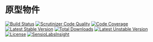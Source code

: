# 原型物件

[![Build Status](https://travis-ci.org/colindev/prototype.svg)](https://travis-ci.org/colindev/prototype)
[![Scrutinizer Code Quality](https://scrutinizer-ci.com/g/colindev/prototype/badges/quality-score.png)](https://scrutinizer-ci.com/g/colindev/prototype)
[![Code Coverage](https://scrutinizer-ci.com/g/colindev/prototype/badges/coverage.png)](https://scrutinizer-ci.com/g/colindev/prototype)
[![Latest Stable Version](https://poser.pugx.org/rde/prototype/v/stable.svg)](https://packagist.org/packages/rde/prototype) 
[![Total Downloads](https://poser.pugx.org/rde/prototype/downloads.svg)](https://packagist.org/packages/rde/prototype) 
[![Latest Unstable Version](https://poser.pugx.org/rde/prototype/v/unstable.svg)](https://packagist.org/packages/rde/prototype) 
[![License](https://poser.pugx.org/rde/prototype/license.svg)](https://packagist.org/packages/rde/prototype)
[![SensioLabsInsight](https://insight.sensiolabs.com/projects/4587959b-57c6-4bfb-9d56-91b56cee722b/mini.png)](https://insight.sensiolabs.com/projects/4587959b-57c6-4bfb-9d56-91b56cee722b)

